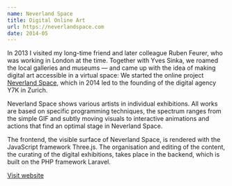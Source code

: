 ```yaml
---
name: Neverland Space
title: Digital Online Art
url: https://neverlandspace.com
date: 2014-05
---
```

In 2013 I visited my long-time friend and later colleague Ruben Feurer, who was working in London at the time. Together with Yves Sinka, we roamed the local galleries and museums — and came up with the idea of making digital art accessible in a virtual space: We started the online project [Neverland Space](https://neverlandspace.com), which in 2014 led to the founding of the digital agency Y7K in Zurich.

Neverland Space shows various artists in individual exhibitions. All works are based on specific programming techniques, the spectrum ranges from the simple GIF and subtly moving visuals to interactive animations and actions that find an optimal stage in Neverland Space.

The frontend, the visible surface of Neverland Space, is rendered with the JavaScript framework <span class="code">Three.js</span>. The organisation and editing of the content, the curating of the digital exhibitions, takes place in the backend, which is built on the PHP framework <span class="code">Laravel</span>.

[Visit website](https://neverlandspace.com)
